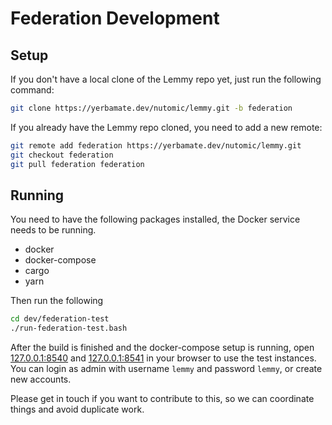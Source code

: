 # Federation Development

## Setup

If you don't have a local clone of the Lemmy repo yet, just run the following command:

```bash
git clone https://yerbamate.dev/nutomic/lemmy.git -b federation
```

If you already have the Lemmy repo cloned, you need to add a new remote:
```bash
git remote add federation https://yerbamate.dev/nutomic/lemmy.git
git checkout federation
git pull federation federation
```

## Running

You need to have the following packages installed, the Docker service needs to be running.

- docker
- docker-compose
- cargo
- yarn

Then run the following
```bash
cd dev/federation-test
./run-federation-test.bash
```

After the build is finished and the docker-compose setup is running, open [127.0.0.1:8540](http://127.0.0.1:8540) and
[127.0.0.1:8541](http://127.0.0.1:8541) in your browser to use the test instances. You can login as admin with
username `lemmy` and password `lemmy`, or create new accounts.

Please get in touch if you want to contribute to this, so we can coordinate things and avoid duplicate work.